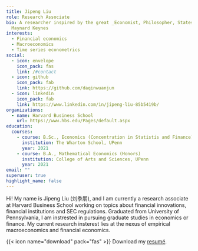 ```yaml
---
title: Jipeng Liu
role: Research Associate
bio: A researcher inspired by the great _Economist, Philosopher, Statesman_ John
  Maynard Keynes
interests:
  - Financial economics
  - Macroeconomics
  - Time series econometrics
social:
  - icon: envelope
    icon_pack: fas
    link: /#contact
  - icon: github
    icon_pack: fab
    link: https://github.com/daqinwuanjun
  - icon: linkedin
    icon_pack: fab
    link: https://www.linkedin.com/in/jipeng-liu-85b5419b/
organizations:
  - name: Harvard Business School
    url: https://www.hbs.edu/Pages/default.aspx
education:
  courses:
    - course: B.Sc., Economics (Concentration in Statistis and Finance)
      institution: The Wharton School, UPenn
      year: 2021
    - course: B.A., Mathematical Economics (Honors)
      institution: College of Arts and Sciences, UPenn
      year: 2021
email: ""
superuser: true
highlight_name: false
---
```


Hi! My name is Jipeng Liu (刘季朋), and I am currently a research associate at Harvard Business School working on topics about financial innovations, financial institutions and SEC regulations. Graduated from University of Pennsylvania, I am instrested in pursuing graduate studies in economics or finance. My current research insterest lies at the nexus of empirical macroeconomics and financial economics. 





{{< icon name="download" pack="fas" >}} Download my [resumé](https://drive.google.com/file/d/1BR7EtYgRAyYitC9cPQeyEHNWV9jEhqxk/view?usp=sharing).

